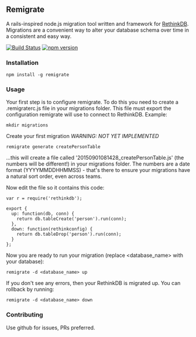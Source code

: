 ## Remigrate

A rails-inspired node.js migration tool written and framework for [RethinkDB](http://rethinkdb.com). Migrations are a convenient way to alter your database schema over time in a consistent and easy way.

[![Build Status](https://travis-ci.org/jasonallen/remigrate.svg?branch=master)](https://travis-ci.org/jasonallen/remigrate)
[![npm version](https://img.shields.io/npm/v/remigrate.svg?style=flat-square)](https://www.npmjs.com/package/remigrate)

### Installation

```
npm install -g remigrate
```

### Usage

Your first step is to configure remigrate. To do this you need to create a .remigraterc.js file in your migrations folder. This file must export the configuration remigrate will use to connect to RethinkDB. Example:

```
mkdir migrations
```

Create your first migration *WARNING: NOT YET IMPLEMENTED*

```
remigrate generate createPersonTable
```

...this will create a file called '20150901081428_createPersonTable.js' (the numbers will be different!) in your migrations folder. The numbers are a date format (YYYYMMDDHHMMSS) - that's there to ensure your migrations have a natural sort order, even across teams.

Now edit the file so it contains this code:

```
var r = require('rethinkdb');

export {
  up: function(db, conn) {
    return db.tableCreate('person').run(conn);
  },
  down: function(rethinkconfig) {
    return db.tableDrop('person').run(conn);
  }
};
```

Now you are ready to run your migration (replace <database_name> with your database):

```
remigrate -d <database_name> up
```

If you don't see any errors, then your RethinkDB is migrated up. You can rollback by running:

```
remigrate -d <database_name> down
```

### Contributing

Use github for issues, PRs preferred.

